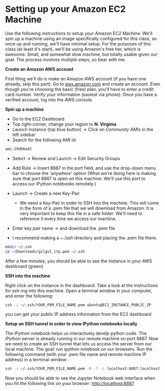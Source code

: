 # Setting up your Amazon EC2 Machine

Use the following instructions to setup your Amazon EC2 Machine. We'll spin up a machine using an image specifically configured for this class, so once up and running, we'll have minimal setup. For the purposes of this class (at least it's start), we'll be using Amazon's free tier, which is awesome. Small, and somewhat slow machine, but totally usable given our goal. The process involves multiple steps, so bear with me.

**Create an Amazon AWS account**

First thing we'll do is make an Amazon AWS account (if you have one already, skip this part). Go to [aws.amazon.com] and create an account. Even though you're choosing the basic (free) plan, you'll have to enter a credit card number. Verify your information (easiest via phone). Once you have a verified account, log into the AWS console.

**Spin up a machine**

- Go to the EC2 Dashboard 
- Top right-corner, change your region to **N. Virginia**
- Launch Instance (top blue button) -> Click on *Community AMIs* in the left sidebar
- Search for the following AMI id:
```sh
ami-29d66e42
```
- Select -> Review and Launch -> Edit Security Groups
- Add Rule -> Insert 8887 in the port field, and use the drop-down menu bar to choose the 'anywhere' option
(What we're doing here is making sure that port 8887 is open on this machine. We'll use this port to access our iPython notebooks remotely.)

- Launch -> Create a new Key-Pair
  - We need a Key-Pair in order to SSH into the machine. This will come in the form of a .pem file that we will download from Amazon. It is very important to keep this file in a safe folder. We'll need to reference it every time we access our machine.
- Enter key pair name -> and download the .pem file
- I recommend making a ~./ssh directory and placing the .pem file there.
```sh
mkdir ~/.ssh
cp ~/Downloads/gilgul_itp.pem ~/.ssh
```

After a few minutes, you should be able to see the instance in your AWS dashboard (green)

**SSH into the machine** 

Right click on the instance in the dashboard. Take a look at the instructions for ssh-ing into this machine. Open a terminal window in your computer, and enter the following:

```sh
ssh -i ~/.ssh/YOUR_PEM_FILE_NAME.pem ubuntu@EC2_INSTANCE_PUBLIC_IP
```
you can get your public IP address information from the EC2 dashboard

**Setup an SSH tunnel in order to view IPython notebooks locally**

The iPython notebook helps us interactively develp python code. The iPython server is already running in our remote machine on port 8887. Now we need to create an SSH tunnel that lets us access the server from our local machine. The goal: run ipython notebook on our browsers. Run the following command (with your .pem file name and remote machine IP address) in a terminal window:

```sh
ssh -i ~/.ssh/YOUR_PEM_FILE_NAME.pem -N -f -L localhost:8887:localhost:8887 ubuntu@EC2_INSTANCE_PUBLIC_IP
```

Now you should be able to see the Jupyter Notebook web interface when you hit the following link on your browser:
[http://localhost:8887]



[aws.amazon.com]:http://aws.amazon.com
[http://localhost:8887]:http://localhost:8887/tree
